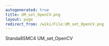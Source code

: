 ```yaml
---
autogenerated: true
title: UM_set_OpenCV.png
layout: page
redirect_from: /wiki/File:UM_set_OpenCV.png
---
```


Standa8SMC4 UM\_set\_OpenCV
